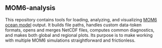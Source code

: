 ## MOM6-analysis
This repository contains tools for loading, analyzing, and visualizing [MOM6 ocean model](https://github.com/mom-ocean/MOM6) output. It builds file paths, handles custom data-token formats, opens and merges NetCDF files, computes common diagnostics, and makes both global and regional plots. Its purpose is to make working with multiple MOM6 simulations straightforward and frictionless.